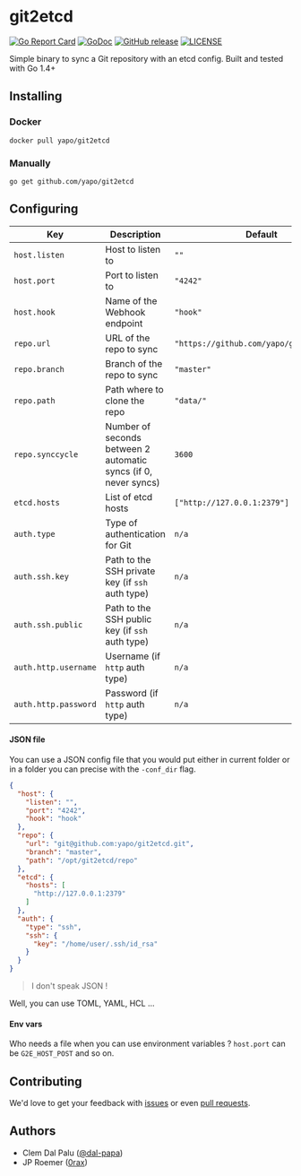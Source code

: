 # git2etcd
[![Go Report Card](https://goreportcard.com/badge/github.com/yapo/git2etcd)](https://goreportcard.com/report/github.com/yapo/git2etcd) [![GoDoc](https://godoc.org/github.com/yapo/git2etcd?status.svg)](http://godoc.org/github.com/yapo/git2etcd) [![GitHub release](https://img.shields.io/github/release/yapo/git2etcd.svg)](https://github.com/yapo/git2etcd/releases/latest) [![LICENSE](https://img.shields.io/github/license/yapo/git2etcd.svg)](https://github.com/yapo/git2etcd/blob/master/LICENSE)


Simple binary to sync a Git repository with an etcd config. Built and tested with Go 1.4+

## Installing

### Docker

```
docker pull yapo/git2etcd
```

### Manually

```
go get github.com/yapo/git2etcd
```

## Configuring

Key                  | Description                    | Default
---------------------|--------------------------------|--------
`host.listen`        | Host to listen to              | `""`
`host.port`          | Port to listen to              | `"4242"`
`host.hook`          | Name of the Webhook endpoint   | `"hook"`
`repo.url`           | URL of the repo to sync        | `"https://github.com/yapo/git2etcd.git"`
`repo.branch`        | Branch of the repo to sync     | `"master"`
`repo.path`          | Path where to clone the repo   | `"data/"`
`repo.synccycle`     | Number of seconds between 2 automatic syncs (if 0, never syncs) | `3600`
`etcd.hosts`         | List of etcd hosts             | `["http://127.0.0.1:2379"]`
`auth.type`          | Type of authentication for Git | `n/a`
`auth.ssh.key`       | Path to the SSH private key (if `ssh` auth type) | `n/a`
`auth.ssh.public`    | Path to the SSH public key (if `ssh` auth type)  | `n/a`
`auth.http.username` | Username (if `http` auth type)   | `n/a`
`auth.http.password` | Password (if `http` auth type)   | `n/a`

#### JSON file
You can use a JSON config file that you would put either in current folder or in a folder you can precise with the `-conf_dir` flag.

```json
{
  "host": {
    "listen": "",
    "port": "4242",
    "hook": "hook"
  },
  "repo": {
    "url": "git@github.com:yapo/git2etcd.git",
    "branch": "master",
    "path": "/opt/git2etcd/repo"
  },
  "etcd": {
    "hosts": [
      "http://127.0.0.1:2379"
    ]
  },
  "auth": {
    "type": "ssh",
    "ssh": {
      "key": "/home/user/.ssh/id_rsa"
    }
  }
}
```

> I don't speak JSON !

Well, you can use TOML, YAML, HCL ...
#### Env vars

Who needs a file when you can use environment variables ? `host.port` can be `G2E_HOST_POST` and so on.

## Contributing

We'd love to get your feedback with [issues](https://github.com/yapo/git2etcd/issues/new) or even [pull requests](https://github.com/yapo/git2etcd/pulls).

## Authors

- Clem Dal Palu ([@dal-papa](http://www.github.com/dal-papa))
- JP Roemer ([0rax](http://www.github.com/0rax))
